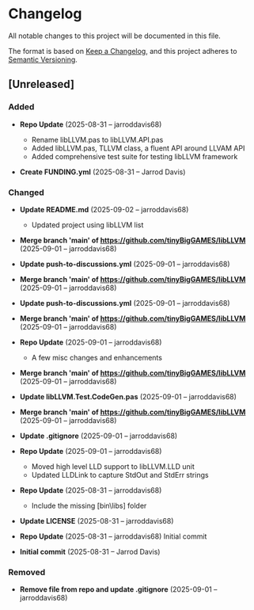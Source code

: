 # Changelog

All notable changes to this project will be documented in this file.

The format is based on [Keep a Changelog](https://keepachangelog.com/en/1.0.0/),
and this project adheres to [Semantic Versioning](https://semver.org/spec/v2.0.0.html).

## [Unreleased]

### Added
- **Repo Update** (2025-08-31 – jarroddavis68)
  - Rename libLLVM.pas to libLLVM.API.pas
  - Added libLLVM.pas, TLLVM class,  a fluent API around LLVAM API
  - Added comprehensive test suite for testing libLLVM framework

- **Create FUNDING.yml** (2025-08-31 – Jarrod Davis)


### Changed
- **Update README.md** (2025-09-02 – jarroddavis68)
  - Updated project using libLLVM list

- **Merge branch 'main' of https://github.com/tinyBigGAMES/libLLVM** (2025-09-01 – jarroddavis68)

- **Update push-to-discussions.yml** (2025-09-01 – jarroddavis68)

- **Merge branch 'main' of https://github.com/tinyBigGAMES/libLLVM** (2025-09-01 – jarroddavis68)

- **Update push-to-discussions.yml** (2025-09-01 – jarroddavis68)

- **Merge branch 'main' of https://github.com/tinyBigGAMES/libLLVM** (2025-09-01 – jarroddavis68)

- **Repo Update** (2025-09-01 – jarroddavis68)
  - A few misc changes and enhancements

- **Merge branch 'main' of https://github.com/tinyBigGAMES/libLLVM** (2025-09-01 – jarroddavis68)

- **Update libLLVM.Test.CodeGen.pas** (2025-09-01 – jarroddavis68)

- **Merge branch 'main' of https://github.com/tinyBigGAMES/libLLVM** (2025-09-01 – jarroddavis68)

- **Update .gitignore** (2025-09-01 – jarroddavis68)

- **Repo Update** (2025-09-01 – jarroddavis68)
  - Moved high level LLD support to libLLVM.LLD unit
  - Updated LLDLink to capture StdOut and StdErr strings

- **Repo Update** (2025-08-31 – jarroddavis68)
  - Include the missing [bin\libs] folder

- **Update LICENSE** (2025-08-31 – jarroddavis68)

- **Repo Update** (2025-08-31 – jarroddavis68)
  Initial commit

- **Initial commit** (2025-08-31 – Jarrod Davis)


### Removed
- **Remove file from repo and update .gitignore** (2025-09-01 – jarroddavis68)

